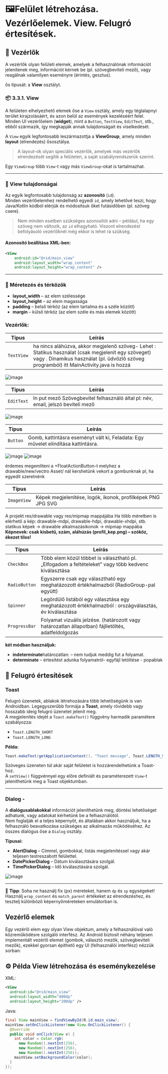 # 🖼️Felület létrehozása. Vezérlőelemek. View. Felugró értesítések. 


## 🧩 Vezérlők

A vezérlők olyan felületi elemek, amelyek a felhasználónak információt jelenítenek meg, információt kérnek be (pl. szövegbeviteli mező), vagy reagálnak valamilyen eseményre (érintés, gesztus).

 ős típusát: a **View** osztályt.

### 📦 3.3.1. View

A felületen elhelyezhető elemek őse a `View` osztály, amely egy téglalapnyi terület kirajzolásáért, és azon belül az események kezeléséért felel.  
Minden UI vezérlőelem (**widget**), mint a `Button`, `TextView`, `EditText`, stb., ebből származik, így megkapják annak tulajdonságait és viselkedését.

A `View` egyik legfontosabb leszármazottja a **ViewGroup**, amely minden **layout** (elrendezés) ősosztálya.

> A layout-ok olyan speciális vezérlők, amelyek más vezérlők elrendezését segítik a felületen, a saját szabályrendszerük szerint.

Egy `ViewGroup` több `View`-t vagy más `ViewGroup`-okat is tartalmazhat.

---

### 🔖 View tulajdonságai

Az egyik legfontosabb tulajdonság az **azonosító** (`id`).  
Minden vezérlőelemhez rendelhető egyedi `id`, amely lehetővé teszi, hogy Java/Kotlin kódból elérjük és módosítsuk őket futásidőben (pl. szöveg csere).

> Nem minden esetben szükséges azonosítót adni – például, ha egy szöveg nem változik, az `id` elhagyható. Viszont elrendezést befolyásoló vezérlőknél még ekkor is lehet rá szükség.

#### Azonosító beállítása XML-ben:

```xml
<View
    android:id="@+id/main_view"
    android:layout_width="wrap_content"
    android:layout_height="wrap_content" />
```

---

### 📏 Méretezés és térközök

- **layout_width** – az elem szélessége  
- **layout_height** – az elem magassága  
- **padding** – belső térköz (az elem tartalma és a széle között)  
- **margin** – külső térköz (az elem széle és más elemek között)

### Vezérlők: 

| Típus         | Leírás |
|---------------|--------|
| `TextView`    | ha nincs aláhúzva, akkor megjelenő szöveg- Lehet : Statikus használat (csak megjelenít egy szöveget) vagy . Dinamikus használat (pl. üdvözlő szöveg programból) itt MainActivity.java is hozzá

![image](https://github.com/user-attachments/assets/49cc34a8-2849-40aa-90a2-2a651d50b753)

| Típus         | Leírás |
|---------------|--------|
| `EditText`    | In put mező Szövegbevitel felhasználó által pl: név, email, jelszó beviteli mező |

![image](https://github.com/user-attachments/assets/e30352f1-e049-4fa6-863b-887a6d4f7ffe)

| Típus         | Leírás |
|---------------|--------|
| `Button`      | Gomb, kattintásra eseményt vált ki, Feladata: Egy művelet elindítása kattintásra. |

![image](https://github.com/user-attachments/assets/9b894cd8-af4e-4d18-b948-03feb972c750)
![image](https://github.com/user-attachments/assets/96fb1552-040c-4445-97a3-4ddfaf04a1d9)

érdemes megemlíteni a +FloatActionButton-t melyhez a drawable/new/vectro Asset/ nál kershetünk vekort a gombunknak pl, ha egyedit szeretnénk

| Típus         | Leírás |
|---------------|--------|
| `ImageView`   | Képek megjelenítése, logók, ikonok, profilképek PNG JPG SVG |

A projekt res/drawable vagy res/mipmap mappájába
Ha több méretben is elérhető a kép: drawable-mdpi, drawable-hdpi, drawable-xhdpi, stb.
statikus képek → drawable 
alkalmazásikonok → mipmap mappába
**Képnevek: csak kisbetű, szám, aláhúzás (profil_kep.png) – szóköz, ékezet tilos!**


| Típus         | Leírás |
|---------------|--------|
| `CheckBox`    | Több elem közül többet is választható  pl. „Elfogadom a feltételeket” vagy több kedvenc kiválasztása |
| `RadioButton` | Egyszerre csak egy választható egy meghatázozott értékhalmazból  (RadioGroup-pal együtt) |
| `Spinner`     | Legördülő listából egy választása egy meghatázozott értékhalmazból : országválasztás, év kiválasztása |
| `ProgressBar` | Folyamat vizuális jelzése. (határozott vagy határozatlan állapotban) fájlletöltés, adatfeldolgozás |
**két módban használjuk:**

- **indeterminate**határozatlan:  – nem tudjuk meddig fut a folyamat. 
- **determinate** – értesítést adunka  folyamatról- egyfájl letöltése - popablak

## 🔔 Felugró értesítések
### Toast

Felugró üzenetek, ablakok létrehozására több lehetőségünk is van Androidban. Legegyszerűbb formája a **Toast**, amely rövidebb vagy hosszabb ideig felugró üzenetet jelenít meg.  
A megjelenítés idejét a `Toast.makeText()` függvény harmadik paramétere szabályozza:

- `Toast.LENGTH_SHORT`
- `Toast.LENGTH_LONG`

**Példa:**
```java
Toast.makeText(getApplicationContext(), "Toast message", Toast.LENGTH_SHORT).show();
```

Szöveges üzeneten túl akár saját felületet is hozzárendelhetünk a Toast-hoz.  
A `setView()` függvénnyel egy előre definiált és paraméterezett `View`-t jeleníthetünk meg a Toast objektumban.

---

### Dialog -

A **dialógusablakokkal** információt jeleníthetünk meg, döntési lehetőséget adhatunk, vagy adatokat kérhetünk be a felhasználótól.  
Nem foglalják el a teljes képernyőt, és általában akkor használjuk, ha a felhasználó beavatkozása szükséges az alkalmazás működéséhez. Az összes dialógus őse a `Dialog` osztály.

**Típusai:**

- **AlertDialog** – Címmel, gombokkal, listás megjelenítéssel vagy akár teljesen testreszabott felülettel.
- **DatePickerDialog** – Dátum kiválasztására szolgál.
- **TimePickerDialog** – Idő kiválasztására szolgál.

![image](https://github.com/user-attachments/assets/5a04b8e0-0793-48c8-92fa-ee594b633692)


---

🎯 **Tipp**: Soha ne használj fix (px) méreteket, hanem `dp` és `sp` egységeket! Használj `wrap_content` és `match_parent` értékeket az elrendezéshez, és tesztelj különböző képernyőméreteken emulátorban is.







## Vezérlő elemek
Egy vezérlő elem egy olyan View objektum, amely a felhasználóval való közreműködésre szolgáló interfész. 
Az Android biztosít néhány teljesen implementált vezérlő elemet (gombok, választó mezők, szövegbeviteli mezők), ezekkel gyorsan építhető egy UI (felhasználói interfész)
nézzük sorban: 



## ⚙️ Példa View létrehozása és eseménykezelése

XML:
```xml
<View 
  android:id="@+id/main_view"
  android:layout_width="400dp"
  android:layout_height="200dp" />
```

Java:
```java
final View mainView = findViewById(R.id.main_view);
mainView.setOnClickListener(new View.OnClickListener() {
  @Override
  public void onClick(View v) {
    int color = Color.rgb(
      new Random().nextInt(256),
      new Random().nextInt(256),
      new Random().nextInt(256));
    mainView.setBackgroundColor(color);
  }
});
```


